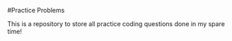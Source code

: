 #Practice Problems

This is a repository to store all practice coding questions done in my spare time!

